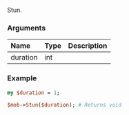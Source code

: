 Stun.
### Arguments
**Name**|**Type**|**Description**
:---|:---|:---
duration|int|

### Example

```perl
my $duration = 1;

$mob->Stun($duration); # Returns void
```